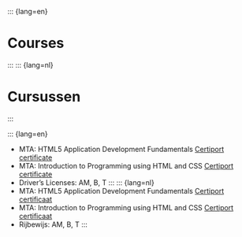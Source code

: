 ::: {lang=en}
# Courses
:::
::: {lang=nl}
# Cursussen
:::

::: {lang=en}
* MTA: HTML5 Application Development Fundamentals [Certiport certificate](https://www.certiport.com/Portal/Pages/PrintTranscriptInfo.aspx?action=Cert&id=171&cvid=EGKYS8tFQQMlR6sQvgRpuQ==)
* MTA: Introduction to Programming using HTML and CSS [Certiport certificate](https://www.certiport.com/Portal/Pages/PrintTranscriptInfo.aspx?action=Cert&id=397&cvid=KAtZpnd6ykrDWWM/iy01ug==)
* Driver’s Licenses: AM, B, T
:::
::: {lang=nl}
* MTA: HTML5 Application Development Fundamentals [Certiport certificaat](https://www.certiport.com/Portal/Pages/PrintTranscriptInfo.aspx?action=Cert&id=171&cvid=EGKYS8tFQQMlR6sQvgRpuQ==)
* MTA: Introduction to Programming using HTML and CSS [Certiport certificaat](https://www.certiport.com/Portal/Pages/PrintTranscriptInfo.aspx?action=Cert&id=397&cvid=KAtZpnd6ykrDWWM/iy01ug==)
* Rijbewijs: AM, B, T
:::


<!-- DelftX: FP101x Introduction to Functional Programming -->
<!---->
<!-- : Functional Programming, Haskell, Monads; final grade: 98%; December 2014; -->
<!--   [course info](https://courses.edx.org/courses/DelftX/FP101x/3T2014/info); -->
<!--   [verified certificate (PDF)](https://s3.amazonaws.com/verify.edx.org/downloads/6d4d4270a06545ecbdc12f4a9c5cafa4/Certificate.pdf). -->
<!---->
<!-- Introduction to Big Data with Apache Spark -->
<!---->
<!-- : Apache Spark, Python, Vagrant; final grade: 100%; July 2015; -->
<!--   [course info](https://courses.edx.org/courses/BerkeleyX/CS100.1x/1T2015/info) -->
<!--   ; -->
<!--   [verified certificate (PDF)](https://s3.amazonaws.com/verify.edx.org/downloads/f94790bd236c48ca9e943fa50c5d8c48/Certificate.pdf). -->
<!---->
<!-- Scalable Machine Learning -->
<!---->
<!-- : Apache Spark, Python, Vagrant; final grade: 100%; August 2015; -->
<!--   [course info](https://courses.edx.org/courses/BerkeleyX/CS190.1x/1T2015/info) -->
<!--   ; -->
<!--   [verified certificate (PDF)](https://s3.amazonaws.com/verify.edx.org/downloads/90d3c61ff8bb49d080c914dbfa1aa1e7/Certificate.pdf). -->
